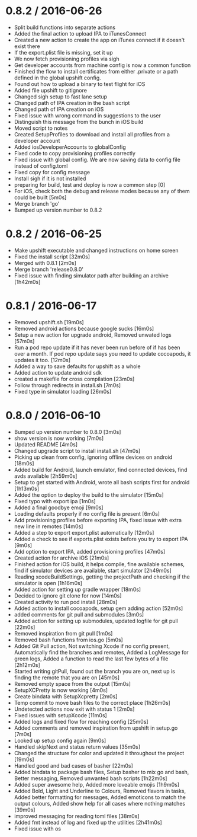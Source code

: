 
0.8.2 / 2016-06-26
==================

  * Split build functions into separate actions
  * Added the final action to upload IPA to iTunesConnect
  * Created a new action to create the app on iTunes connect if it doesn't exist there
  * If the export.plist file is missing, set it up
  * We now fetch provisioning profiles via sigh
  * Get developer accounts from machine config is now a common function
  * Finished the flow to install certificates from either .private or a path defined in the global upshift config.
  * Found out how to upload a binary to test flight for iOS
  * Added file upshift to gitignore
  * Changed sigh setup to fast lane setup
  * Changed path of IPA creation in the bash script
  * Changed path of IPA creation on iOS
  * Fixed issue with wrong command in suggestions to the user
  * Distinguish this message from the bunch in iOS build
  * Moved script to notes
  * Created SetupProfiles to download and install all profiles from a developer account
  * Added iosDeveloperAccounts to globalConfig
  * Fixed code to copy provisioning profiles correctly
  * Fixed issue with global config. We are now saving data to config file instead of config.toml
  * Fixed copy for config message
  * Install sigh if it is not installed
  * preparing for build, test and deploy is now a common step [0]
  * For iOS, check both the debug and release modes because any of them could be built [5m0s]
  * Merge branch 'go'
  * Bumped up version number to 0.8.2

0.8.2 / 2016-06-25
==================

  * Make upshift executable and changed instructions on home screen
  * Fixed the install script [32m0s]
  * Merged with 0.8.1 [2m0s]
  * Merge branch 'release0.8.0'
  * Fixed issue with finding simulator path after building an archive [1h42m0s]

0.8.1 / 2016-06-17
==================

  * Removed upshift.sh [19m0s]
  * Removed android actions because google sucks [16m0s]
  * Setup a new action for upgrade android, Removed unwated logs [57m0s]
  * Run a pod repo update if it has never been run before of if has been over a month. If pod repo update says you need to update cocoapods, it updates it too. [12m0s]
  * Added a way to save defaults for upshift as a whole
  * Added action to update android sdk
  * created a makefile for cross compilation [23m0s]
  * Follow through redirects in install.sh [7m0s]
  * Fixed type in simulator loading [26m0s]

0.8.0 / 2016-06-10
==================

  * Bumped up version number to 0.8.0 [3m0s]
  * show version is now working [7m0s]
  * Updated README [4m0s]
  * Changed upgrade script to install install.sh [47m0s]
  * Picking up clean from config, ignoring offline devices on android [18m0s]
  * Added build for Android, launch emulator, find connected devices, find avds available [2h59m0s]
  * Setup to get started with Android, wrote all bash scripts first for android [1h13m0s]
  * Added the option to deploy the build to the simulator [15m0s]
  * Fixed typo with export ipa [1m0s]
  * Added a final goodbye emoji [9m0s]
  * Loading defaults properly if no config file is present [6m0s]
  * Add provisioning profiles before exporting IPA, fixed issue with extra new line in remotes [14m0s]
  * Added a step to export export.plist automatically [12m0s]
  * Added a check to see if exports.plist exists before you try to export IPA [9m0s]
  * Add option to export IPA, added provisioning profiles [47m0s]
  * Created action for archive iOS [21m0s]
  * Finished action for iOS build, it helps compile, fine available schemes, find if simulator devices are available, start simulator [2h49m0s]
  * Reading xcodeBuildSettings, getting the projectPath and checking if the simulator is open [1h16m0s]
  * Added action for setting up gradle wrapper [18m0s]
  * Decided to ignore git clone for now [14m0s]
  * Created activity to run pod install [28m0s]
  * Added action to install cocoapods, setup gem adding action [52m0s]
  * added comments for git pull and submodules [3m0s]
  * Added action for setting up submodules, updated logfile for git pull [22m0s]
  * Removed inspiration from git pull [1m0s]
  * Removed bash functions from ios.go [5m0s]
  * Added Git Pull action, Not switching Xcode if no config present, Automatically find the branches and remotes, Added a LogMessage for green logs, Added a function to read the last few bytes of a file [2h12m0s]
  * Started writing gitPull, found out the branch you are on, next up is finding the remote that you are on [45m0s]
  * Removed empty space from the output [15m0s]
  * SetupXCPretty is now working [4m0s]
  * Create bindata with SetupXcpretty [2m0s]
  * Temp commit to move bash files to the correct place [1h26m0s]
  * Undetected actions now exit with status 1 [2m0s]
  * Fixed issues with setupXcode [11m0s]
  * Added logs and fixed flow for reaching config [25m0s]
  * Added comments and removed inspiration from upshift in setup.go [7m0s]
  * Looked up setup config again [9m0s]
  * Handled skipNext and status return values [35m0s]
  * Changed the structure for color and updated it throughout the project [19m0s]
  * Handled good and bad cases of basher [22m0s]
  * Added bindata to package bash files, Setup basher to mix go and bash, Better messaging, Removed unwanted bash scripts [1h22m0s]
  * Added super awesome help, Added more loveable emojis [1h9m0s]
  * Added Bold, Light and Underline to Colours, Removed flavors in tasks, Added better formatting for messages, Added emoticons to match the output colours, Added show help for all cases where nothing matches [39m0s]
  * improved messaging for reading toml files [38m0s]
  * Added fmt instead of log and fixed up the utilities [2h41m0s]
  * Fixed issue with os
